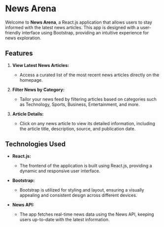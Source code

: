 # News Arena

Welcome to **News Arena**, a React.js application that allows users to stay informed with the latest news articles. This app is designed with a user-friendly interface using Bootstrap, providing an intuitive experience for news exploration.

## Features

1. **View Latest News Articles:**
   - Access a curated list of the most recent news articles directly on the homepage.

2. **Filter News by Category:**
   - Tailor your news feed by filtering articles based on categories such as Technology, Sports, Business, Entertainment, and more.

3. **Article Details:**
   - Click on any news article to view its detailed information, including the article title, description, source, and publication date.

## Technologies Used

- **React.js:**
  - The frontend of the application is built using React.js, providing a dynamic and responsive user interface.

- **Bootstrap:**
  - Bootstrap is utilized for styling and layout, ensuring a visually appealing and consistent design across different devices.

- **News API:**
  - The app fetches real-time news data using the News API, keeping users up-to-date with the latest information.
